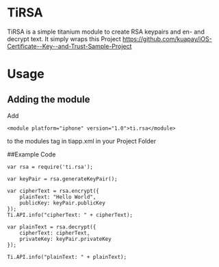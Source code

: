 # TiRSA

TiRSA is a simple titanium module to create RSA keypairs and en- and decrypt text. 
It simply wraps this Project https://github.com/kuapay/iOS-Certificate--Key--and-Trust-Sample-Project

# Usage

## Adding the module 

Add 
```
<module platform="iphone" version="1.0">ti.rsa</module>
```
to the modules tag in tiapp.xml in your Project Folder

##Example Code

```
var rsa = require('ti.rsa');

var keyPair = rsa.generateKeyPair();

var cipherText = rsa.encrypt({
	plainText: "Hello World",
	publicKey: keyPair.publicKey
});
Ti.API.info("cipherText: " + cipherText);

var plainText = rsa.decrypt({
	cipherText: cipherText,
	privateKey: keyPair.privateKey
});

Ti.API.info("plainText: " + plainText);
```